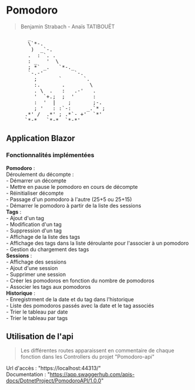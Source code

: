 # Pomodoro
> Benjamin Strabach - Anaïs TATIBOUËT

<pre>
       _                        
       \`*-.                    
        )  _`-.                 
       .  : `. .                
       : _   '  \               
       ; *` _.   `*-._          
       `-.-'          `-.       
         ;       `       `.     
         :.       .        \    
         . \  .   :   .-'   .   
         '  `+.;  ;  '      :   
         :  '  |    ;       ;-. 
         ; '   : :`-:     _.`* ;
      .*' /  .*' ; .*`- +'  `*' 
      `*-*   `*-*  `*-*'
</pre>

## Application Blazor

### Fonctionnalités implémentées

**Pomodoro** :<br>
    Déroulement du décompte : <br>
    - Démarrer un décompte <br>
    - Mettre en pause le pomodoro en cours de décompte <br> 
    - Réinitialiser décompte <br>
    - Passage d'un pomodoro à l'autre (25+5 ou 25+15) <br>
    - Démarrer le pomodoro à partir de la liste des sessions <br>
**Tags** : <br>
    - Ajout d'un tag <br>
    - Modification d'un tag <br>
    - Suppression d'un tag <br>
    - Affichage de la liste des tags <br>
    - Affichage des tags dans la liste déroulante pour l'associer à un pomodoro <br>
    - Gestion du chargement des tags <br>
**Sessions** : <br>
    - Affichage des sessions <br>
    - Ajout d'une session <br>
    - Supprimer une session <br>
    - Créer les pomodoros en fonction du nombre de pomodoros <br>
    - Associer les tags aux pomodoros <br>
**Historique** : <br>
    - Enregistrment de la date et du tag dans l'historique<br>
    - Liste des pomodoros passés avec la date et le tag associés <br>
    - Trier le tableau par date <br>
    - Trier le tableau par tags <br>
    
## Utilisation de l'api
> Les différentes routes apparaissent en commentaire de chaque fonction dans les Controllers du projet "Pomodoro-api"

Url d'accès : "https://localhost:44313/" <br>
Documentation : "https://app.swaggerhub.com/apis-docs/DotnetProject/PomodoroAPI/1.0.0" <br>
